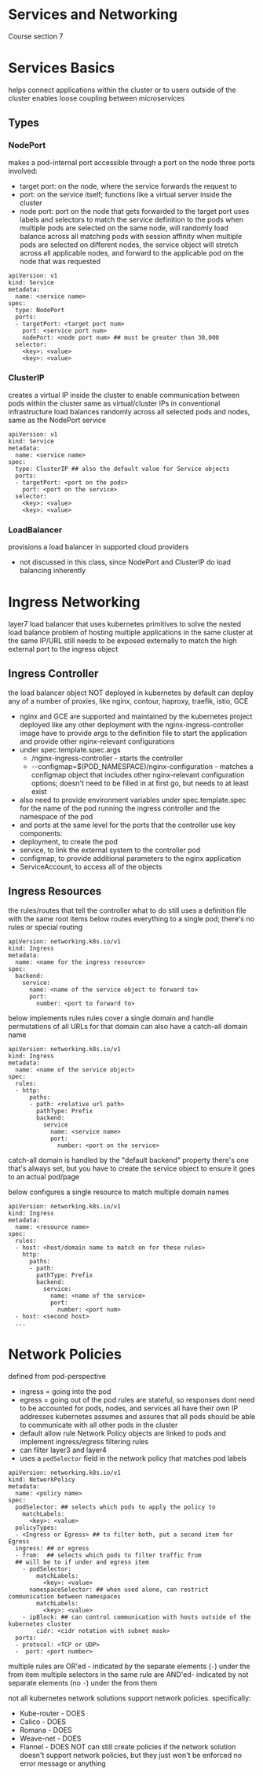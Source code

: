 # Services and Networking
Course section 7

# Services Basics
helps connect applications within the cluster or to users outside of the cluster
enables loose coupling between microservices
## Types
### NodePort
makes a pod-internal port accessible through a port on the node
three ports involved:
- target port: on the node, where the service forwards the request to
- port: on the service itself; functions like a virtual server inside the cluster
- node port: port on the node that gets forwarded to the target port
uses labels and selectors to match the service definition to the pods
when multiple pods are selected on the same node, will randomly load balance across all matching pods with session affinity
when multiple pods are selected on different nodes, the service object will stretch across all applicable nodes, and forward to the applicable pod on the node that was requested
```
apiVersion: v1
kind: Service
metadata:
  name: <service name>
spec:
  type: NodePort
  ports:
  - targetPort: <target port num>
    port: <service port num>
    nodePort: <node port num> ## must be greater than 30,000
  selector:
    <key>: <value>
    <key>: <value>
```
### ClusterIP
creates a virtual IP inside the cluster to enable communication between pods within the cluster
same as virtual/cluster IPs in conventional infrastructure
load balances randomly across all selected pods and nodes, same as the NodePort service
```
apiVersion: v1
kind: Service
metadata:
  name: <service name>
spec:
  type: ClusterIP ## also the default value for Service objects
  ports:
  - targetPort: <port on the pods>
    port: <port on the service>
  selector:
    <key>: <value>
    <key>: <value>
```

### LoadBalancer
provisions a load balancer in supported cloud providers
- not discussed in this class, since NodePort and ClusterIP do load balancing inherently

# Ingress Networking
layer7 load balancer that uses kubernetes primitives to solve the nested load balance problem of hosting multiple applications in the same cluster at the same IP/URL
still needs to be exposed externally to match the high external port to the ingress object
## Ingress Controller
the load balancer object
NOT deployed in kubernetes by default
can deploy any of a number of proxies, like nginx, contour, haproxy, traefik, istio, GCE
- nginx and GCE are supported and maintained by the kubernetes project
deployed like any other deployment with the nginx-ingress-controller image
have to provide args to the definition file to start the application and provide other nginx-relevant configurations
- under spec.template.spec.args
  - /nginx-ingress-controller - starts the controller
  - --configmap=$(POD_NAMESPACE)/nginx-configuration - matches a configmap object that includes other nginx-relevant configuration options; doesn't need to be filled in at first go, but needs to at least exist
- also need to provide environment variables under spec.template.spec for the name of the pod running the ingress controller and the namespace of the pod
- and ports at the same level for the ports that the controller use
key components:
- deployment, to create the pod
- service, to link the external system to the controller pod
- configmap, to provide additional parameters to the nginx application
- ServiceAccount, to access all of the objects
## Ingress Resources
the rules/routes that tell the controller what to do
still uses a definition file with the same root items
below routes everything to a single pod; there's no rules or special routing
``` 
apiVersion: networking.k8s.io/v1
kind: Ingress
metadata:
  name: <name for the ingress resource>
spec:
  backend:
    service:
      name: <name of the service object to forward to>
      port:
        number: <port to forward to>
```
below implements rules
rules cover a single domain and handle permutations of all URLs for that domain
can also have a catch-all domain name
```
apiVersion: networking.k8s.io/v1
kind: Ingress
metadata:
  name: <name of the service object>
spec:
  rules:
  - http:
      paths:
      - path: <relative url path>
        pathType: Prefix
        backend:
          service
            name: <service name>
            port:
              number: <port on the service>
```
catch-all domain is handled by the "default backend" property
there's one that's always set, but you have to create the service object to ensure it goes to an actual pod/page

below configures a single resource to match multiple domain names
```
apiVersion: networking.k8s.io/v1
kind: Ingress
metadata:
  name: <resource name>
spec:
  rules:
  - host: <host/domain name to match on for these rules>
    http:
      paths:
      - path:
        pathType: Prefix
        backend:
          service:
            name: <name of the service>
            port:
              number: <port num>
  - host: <second host>
  ...
```

# Network Policies
defined from pod-perspective
- ingress = going into the pod
- egress = going out of the pod
rules are stateful, so responses dont need to be accounted for
pods, nodes, and services all have their own IP addresses
kubernetes assumes and assures that all pods should be able to communicate with all other pods in the cluster
- default allow rule
Network Policy objects are linked to pods and implement ingress/egress filtering rules
- can filter layer3 and layer4
- uses a `podSelector` field in the network policy that matches pod labels
```
apiVersion: networking.k8s.io/v1
kind: NetworkPolicy
metadata:
  name: <policy name>
spec:
  podSelector: ## selects which pods to apply the policy to
    matchLabels:
      <key>: <value>
  policyTypes:
  - <Ingress or Egress> ## to filter both, put a second item for Egress
  ingress: ## or egress
  - from:  ## selects which pods to filter traffic from
  ## will be to if under and egress item
    - podSelector:
        matchLabels:
          <key>: <value>
      namespaceSelector: ## when used alone, can restrict communication between namespaces
        matchLabels:
          <key>: <value>
    - ipBlock: ## can control communication with hosts outside of the kubernetes cluster
        cidr: <cidr notation with subnet mask>
  ports:
  - protocol: <TCP or UDP>
  -  port: <port number>
```
multiple rules are OR'ed - indicated by the separate elements (`-`) under the from item
multiple selectors in the same rule are AND'ed- indicated by not separate elements (no `-`) under the from them

not all kubernetes network solutions support network policies.
specifically:
- Kube-router - DOES
- Calico - DOES
- Romana - DOES
- Weave-net - DOES
- Flannel - DOES NOT
can still create policies if the network solution doesn't support network policies, but they just won't be enforced
no error message or anything